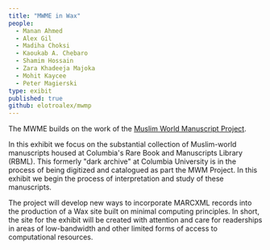 ```yaml
---
title: "MWME in Wax"
people:
  - Manan Ahmed
  - Alex Gil
  - Madiha Choksi
  - Kaoukab A. Chebaro 
  - Shamim Hossain
  - Zara Khadeeja Majoka
  - Mohit Kaycee
  - Peter Magierski
type: exibit
published: true
github: elotroalex/mwmp
---
```


The MWME builds on the work of the [Muslim World Manuscript
Project](/embodied-space-lab/2016-05-10-mwmp.html).

In this exhibit we focus on the substantial collection of Muslim-world manuscripts housed at
Columbia's Rare Book and Manuscripts Library (RBML). This formerly "dark archive" at Columbia
University is in the process of being digitized and catalogued as part the MWM Project. In this
exhibit we begin the process of interpretation and study of these manuscripts.

The project will develop new ways to incorporate MARCXML records into the production of a Wax
site built on minimal computing principles. In short, the site for the exhibit will be created
with attention and care for readerships in areas of low-bandwidth and other limited forms of
access to computational resources.
